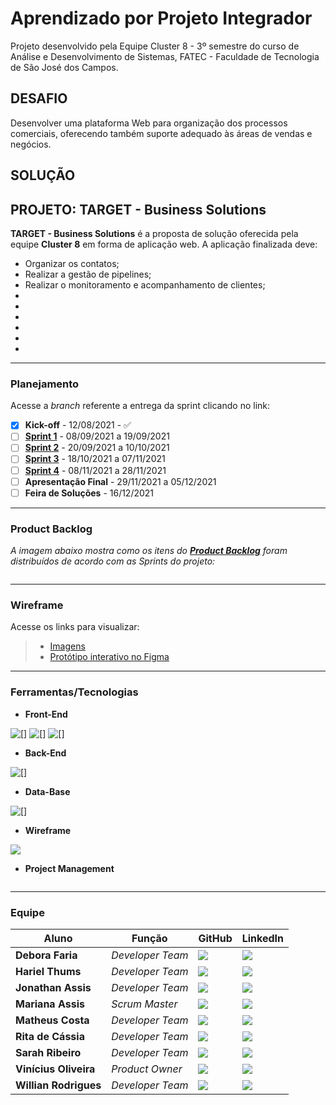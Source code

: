 # Aprendizado por Projeto Integrador

Projeto desenvolvido pela Equipe Cluster 8 - 3º semestre do curso de Análise e Desenvolvimento de Sistemas, FATEC - Faculdade de Tecnologia de São José dos Campos.


## DESAFIO
Desenvolver uma plataforma Web para organização dos processos comerciais, oferecendo também suporte adequado às áreas de vendas e negócios. 

## SOLUÇÃO


## PROJETO: TARGET - Business Solutions
__TARGET - Business Solutions__ é a proposta de solução oferecida pela equipe __Cluster 8__ em forma de aplicação web. A aplicação finalizada deve:

* Organizar os contatos;
* Realizar a gestão de pipelines;
* Realizar o monitoramento e acompanhamento de clientes;
* 
*
*
*
*
*

-------------------------------------------------------------------------------------------------------------------------------------------------------------------

### Planejamento

Acesse a *branch* referente a entrega da sprint clicando no link:

* [x] __Kick-off__ - 12/08/2021 - ✅
* [ ] [__Sprint 1__]( ) - 08/09/2021 a 19/09/2021 
* [ ] [__Sprint 2__]( ) - 20/09/2021 a 10/10/2021 
* [ ] [__Sprint 3__]( ) - 18/10/2021 a 07/11/2021 
* [ ] [__Sprint 4__]( ) - 08/11/2021 a 28/11/2021 
* [ ] __Apresentação Final__ - 29/11/2021 a 05/12/2021 
* [ ] __Feira de Soluções__ - 16/12/2021

-------------------------------------------------------------------------------------------------------------------------------------------------------------------

### Product Backlog

*A imagem abaixo mostra como os itens do [__Product Backlog__]( ) foram distribuídos de acordo com as Sprints do projeto:*

![]( )

-------------------------------------------------------------------------------------------------------------------------------------------------------------------

### Wireframe 

Acesse os links para visualizar:

> * [Imagens](link)
> * [Protótipo interativo no Figma](https://www.figma.com/proto/9Wjemyb5Fc0einoBG4pciU/API---cluster8?node-id=0%3A1&scaling=contain&page-id=0%3A1&starting-point-node-id=217%3A1296&show-proto-sidebar=1)
 
-------------------------------------------------------------------------------------------------------------------------------------------------------------------

### Ferramentas/Tecnologias

* __Front-End__

![[]](https://img.shields.io/badge/HTML5-E34F26?style=for-the-badge&logo=html5&logoColor=white) ![[]](https://img.shields.io/badge/CSS3-1572B6?style=for-the-badge&logo=css3&logoColor=white) ![[]](https://img.shields.io/badge/React-00ccff?style=for-the-badge&logo=react&logoColor=white)

* __Back-End__

![[]](https://img.shields.io/badge/Node.js-43853D?style=for-the-badge&logo=node.js&logoColor=white)

* __Data-Base__

![[]](https://img.shields.io/badge/PostgreSQL-316192?style=for-the-badge&logo=postgresql&logoColor=white)

* __Wireframe__

![](https://github.com/vinicius-hso/api-sem3/blob/Sprint-1/Images/figma_logo.png)

* __Project Management__

![]( )

-------------------------------------------------------------------------------------------------------------------------------------------------------------------

### Equipe


| Aluno            | Função           | GitHub                                                         | LinkedIn                                              |
| ---------------- | ---------------- | -------------------------------------------------------------- | ----------------------------------------------------- |
|__Debora Faria__  | *Developer Team*  | [![](https://bit.ly/3f9Xo0P)](https://github.com/deborafaria01)| [![](https://bit.ly/2P1ZogM)](https://bit.ly/2QwcT8R) |
|__Hariel Thums__  | *Developer Team* | [![](https://bit.ly/3f9Xo0P)](https://github.com/HarielThums)  | [![](https://bit.ly/2P1ZogM)](https://bit.ly/3f9bjUH) |
|__Jonathan Assis__| *Developer Team* | [![](https://bit.ly/3f9Xo0P)](https://github.com/Jonathan-Assis) | [![](https://bit.ly/2P1ZogM)](https://www.linkedin.com/in/jonathan-gabriel-/) |
|__Mariana Assis__ | *Scrum Master* | [![](https://bit.ly/3f9Xo0P)](https://github.com/mariana299)   | [![](https://bit.ly/2P1ZogM)](https://bit.ly/3foKv3d) |
|__Matheus Costa__| *Developer Team* | [![](https://bit.ly/3f9Xo0P)]( ) | [![](https://bit.ly/2P1ZogM)]( ) |
|__Rita de Cássia__| *Developer Team* | [![](https://bit.ly/3f9Xo0P)]( ) | [![](https://bit.ly/2P1ZogM)]( ) |
|__Sarah Ribeiro__| *Developer Team* | [![](https://bit.ly/3f9Xo0P)]( ) | [![](https://bit.ly/2P1ZogM)]( ) |
|__Vinícius Oliveira__| *Product Owner*| [![](https://bit.ly/3f9Xo0P)](https://github.com/vinicius-hso) | [![](https://bit.ly/2P1ZogM)](https://bit.ly/3fdl0BE) |
|__Willian Rodrigues__| *Developer Team* | [![](https://bit.ly/3f9Xo0P)](https://github.com/WrsDeveloper) | [![](https://bit.ly/2P1ZogM)](https://www.linkedin.com/in/willianrsilva/)|


